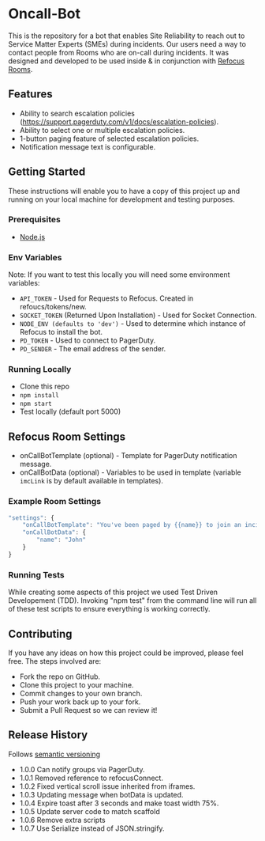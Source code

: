# Oncall-Bot
This is the repository for a bot that enables Site Reliability to reach out to Service Matter Experts (SMEs) during incidents. Our users need a way to contact people from Rooms who are on-call during incidents. It was designed and developed to be used inside & in conjunction with [Refocus Rooms](https://github.com/salesforce/refocus).

## Features
* Ability to search escalation policies (https://support.pagerduty.com/v1/docs/escalation-policies).
* Ability to select one or multiple escalation policies.
* 1-button paging feature of selected escalation policies.
* Notification message text is configurable.

## Getting Started
These instructions will enable you to have a copy of this project up and running on your local machine for development and testing purposes.

### Prerequisites
* [Node.js](https://nodejs.org/en/)

### Env Variables
Note: If you want to test this locally you will need some environment variables:
* ```API_TOKEN``` - Used for Requests to Refocus. Created in refoucs/tokens/new.
* ```SOCKET_TOKEN``` (Returned Upon Installation) - Used for Socket Connection.
* ```NODE_ENV (defaults to 'dev')``` - Used to determine which instance of Refocus to install the bot.
* ```PD_TOKEN``` - Used to connect to PagerDuty.
* ```PD_SENDER``` - The email address of the sender.

### Running Locally
* Clone this repo
* ```npm install```
* ```npm start```
* Test locally (default port 5000)

## Refocus Room Settings
* onCallBotTemplate (optional) - Template for PagerDuty notification message.
* onCallBotData (optional) - Variables to be used in template (variable ```imcLink``` is by default available in templates).

### Example Room Settings

```javascript
"settings": {
	"onCallBotTemplate": "You've been paged by {{name}} to join an incident room.",
	"onCallBotData": {
		"name": "John"
	}
}
```

### Running Tests
While creating some aspects of this project we used Test Driven Developement (TDD). Invoking "npm test" from the command line will run all of these test scripts to ensure everything is working correctly.


## Contributing
If you have any ideas on how this project could be improved, please feel free. The steps involved are:
* Fork the repo on GitHub.
* Clone this project to your machine.
* Commit changes to your own branch.
* Push your work back up to your fork.
* Submit a Pull Request so we can review it!

## Release History
Follows [semantic versioning](https://docs.npmjs.com/getting-started/semantic-versioning#semver-for-publishers)
* 1.0.0 Can notify groups via PagerDuty.
* 1.0.1 Removed reference to refocusConnect.
* 1.0.2 Fixed vertical scroll issue inherited from iframes.
* 1.0.3 Updating message when botData is updated.
* 1.0.4 Expire toast after 3 seconds and make toast width 75%.
* 1.0.5 Update server code to match scaffold
* 1.0.6 Remove extra scripts
* 1.0.7 Use Serialize instead of JSON.stringify.
